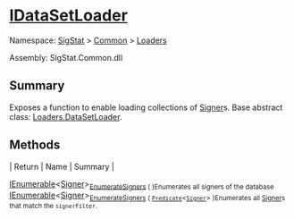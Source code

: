 # [IDataSetLoader](./IDataSetLoader.md)

Namespace: [SigStat]() > [Common](./../README.md) > [Loaders](./README.md)

Assembly: SigStat.Common.dll

## Summary
Exposes a function to enable loading collections of [Signer](https://github.com/hargitomi97/sigstat/blob/master/docs/md/SigStat/Common/Signer.md)s.  Base abstract class: [Loaders.DataSetLoader](https://github.com/hargitomi97/sigstat/blob/master/docs/md/SigStat/Common/Loaders/DataSetLoader.md).

## Methods

| Return | Name | Summary | 

[IEnumerable](https://docs.microsoft.com/en-us/dotnet/api/System.Collections.Generic.IEnumerable-1)\<[Signer](./../Signer.md)><sub>[EnumerateSigners](./Methods/IDataSetLoader-100663880.md) (  )</sub><sub>Enumerates all signers of the database</sub>
[IEnumerable](https://docs.microsoft.com/en-us/dotnet/api/System.Collections.Generic.IEnumerable-1)\<[Signer](./../Signer.md)><sub>[EnumerateSigners](./Methods/IDataSetLoader-100663881.md) ( [`Predicate`](https://docs.microsoft.com/en-us/dotnet/api/System.Predicate-1)\<[`Signer`](./../Signer.md)> )</sub><sub>Enumerates all [Signer](https://github.com/hargitomi97/sigstat/blob/master/docs/md/SigStat/Common/Signer.md)s that match the `signerFilter`.</sub>


